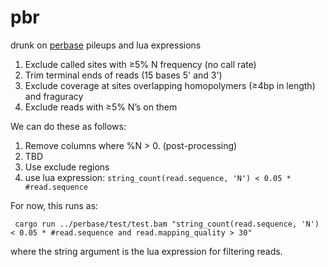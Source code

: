 # pbr
drunk on [perbase](https://github.com/sstadick/perbase) pileups and lua expressions


1. Exclude called sites with ≥5% N frequency (no call rate)
2. Trim terminal ends of reads (15 bases 5' and 3')
3. Exclude coverage at sites overlapping homopolymers (≥4bp in length) and fraguracy
4. Exclude reads with ≥5% N’s on them

We can do these as follows:

1. Remove columns where %N > 0. (post-processing)
2. TBD
3. Use exclude regions
4. use lua expression: `string_count(read.sequence, 'N') < 0.05 * #read.sequence`


For now, this runs as:

```
 cargo run ../perbase/test/test.bam "string_count(read.sequence, 'N') < 0.05 * #read.sequence and read.mapping_quality > 30"
```
where the string argument is the lua expression for filtering reads.
